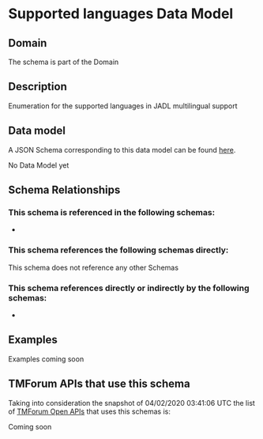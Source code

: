 # Supported languages Data Model

## Domain

The  schema is part of the  Domain

## Description

Enumeration for the supported languages in JADL multilingual support

## Data model

A JSON Schema corresponding to this data model can be found
[here](https://github.com/tmforum-rand/schemas/blob/candidates/Common/SupportedLanguages.schema.json).

No Data Model yet

## Schema Relationships

### This schema is referenced in the following schemas:

-

### This schema references the following schemas directly:

This schema does not reference any other Schemas

### This schema references directly or indirectly by the following schemas:

-



## Examples

Examples coming soon

## TMForum APIs that use this schema

Taking into consideration the snapshot of 04/02/2020 03:41:06 UTC the list of [TMForum Open APIs](https://www.tmforum.org/open-apis/) that uses this schemas is:

Coming soon